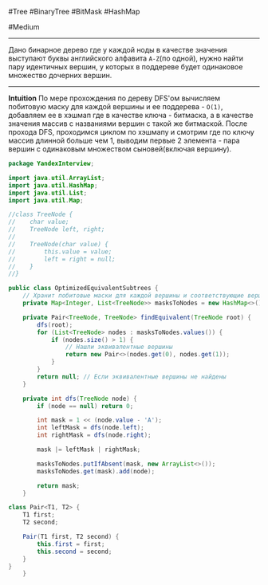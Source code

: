 #Tree #BinaryTree #BitMask #HashMap


#Medium

---
Дано бинарное дерево где у каждой ноды в качестве значения выступают буквы английского алфавита `A-Z`(по одной), нужно найти пару идентичных вершин, у которых в поддереве будет одинаковое множество дочерних вершин.


****
**Intuition**
По мере прохождения по дереву DFS'ом вычисляем побитовую маску для каждой вершины и ее поддерева - `O(1)`, добавляем ее в хэшмап где в качестве ключа - битмаска, а в качестве значения массив с названиями вершин с такой же битмаской. После прохода DFS, проходимся циклом по хэшмапу и смотрим где по ключу массив длинной больше чем 1, выводим первые 2 элемента - пара вершин с одинаковым множеством сыновей(включая вершину).


``` java
package YandexInterview;

import java.util.ArrayList;
import java.util.HashMap;
import java.util.List;
import java.util.Map;

//class TreeNode {
//    char value;
//    TreeNode left, right;
//
//    TreeNode(char value) {
//        this.value = value;
//        left = right = null;
//    }
//}

public class OptimizedEquivalentSubtrees {
    // Хранит побитовые маски для каждой вершины и соответствующие вершины
    private Map<Integer, List<TreeNode>> masksToNodes = new HashMap<>();

    private Pair<TreeNode, TreeNode> findEquivalent(TreeNode root) {
        dfs(root);
        for (List<TreeNode> nodes : masksToNodes.values()) {
            if (nodes.size() > 1) {
                // Нашли эквивалентные вершины
                return new Pair<>(nodes.get(0), nodes.get(1));
            }
        }
        return null; // Если эквивалентные вершины не найдены
    }

    private int dfs(TreeNode node) {
        if (node == null) return 0;

        int mask = 1 << (node.value - 'A');
        int leftMask = dfs(node.left);
        int rightMask = dfs(node.right);

        mask |= leftMask | rightMask;

        masksToNodes.putIfAbsent(mask, new ArrayList<>());
        masksToNodes.get(mask).add(node);

        return mask;
    }

class Pair<T1, T2> {
    T1 first;
    T2 second;

    Pair(T1 first, T2 second) {
        this.first = first;
        this.second = second;
    }
}
    }

```
